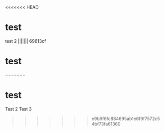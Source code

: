 <<<<<<< HEAD
# test
test 2
||||||| 69613cf
# test
=======
# test
Test 2
Test 3
>>>>>>> e9b9f6fc884695ab1e6f9f7572c54bf73fa61360
